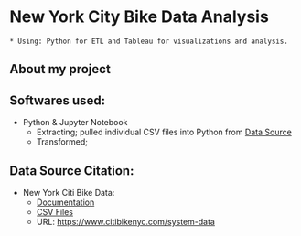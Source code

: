 # New York City Bike Data Analysis
    * Using: Python for ETL and Tableau for visualizations and analysis.

## About my project

## Softwares used:
* Python & Jupyter Notebook 
    * Extracting; pulled individual CSV files into Python from [Data Source](https://s3.amazonaws.com/tripdata/index.html)
    * Transformed; 

## Data Source Citation:
* New York Citi Bike Data:
  * [Documentation](https://www.citibikenyc.com/system-data)
  * [CSV Files](https://s3.amazonaws.com/tripdata/index.html)
  * URL: https://www.citibikenyc.com/system-data



